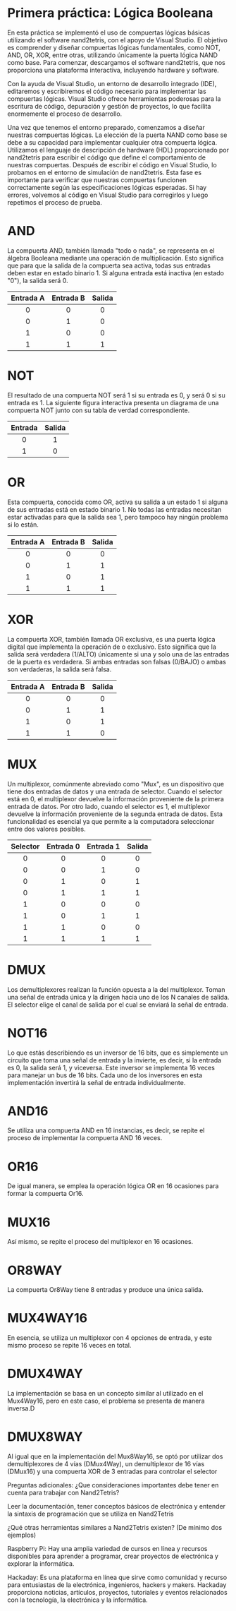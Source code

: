 # Primera práctica: Lógica Booleana

En esta práctica se implementó el uso de compuertas lógicas básicas utilizando el software nand2tetris, con el apoyo de Visual Studio. El objetivo es comprender y diseñar compuertas lógicas fundamentales, como NOT, AND, OR, XOR, entre otras, utilizando únicamente la puerta lógica NAND como base. Para comenzar, descargamos el software nand2tetris, que nos proporciona una plataforma interactiva, incluyendo hardware y software.

Con la ayuda de Visual Studio, un entorno de desarrollo integrado (IDE), editaremos y escribiremos el código necesario para implementar las compuertas lógicas. Visual Studio ofrece herramientas poderosas para la escritura de código, depuración y gestión de proyectos, lo que facilita enormemente el proceso de desarrollo.

Una vez que tenemos el entorno preparado, comenzamos a diseñar nuestras compuertas lógicas. La elección de la puerta NAND como base se debe a su capacidad para implementar cualquier otra compuerta lógica. Utilizamos el lenguaje de descripción de hardware (HDL) proporcionado por nand2tetris para escribir el código que define el comportamiento de nuestras compuertas. Después de escribir el código en Visual Studio, lo probamos en el entorno de simulación de nand2tetris. Esta fase es importante para verificar que nuestras compuertas funcionen correctamente según las especificaciones lógicas esperadas. Si hay errores, volvemos al código en Visual Studio para corregirlos y luego repetimos el proceso de prueba.

# AND

La compuerta AND, también llamada "todo o nada", se representa en el álgebra Booleana mediante una operación de multiplicación. Esto significa que para que la salida de la compuerta sea activa, todas sus entradas deben estar en estado binario 1. Si alguna entrada está inactiva (en estado "0"), la salida será 0.

| Entrada A | Entrada B | Salida |
|:---------:|:---------:|:------:|
|     0     |     0     |    0   |
|     0     |     1     |    0   |
|     1     |     0     |    0   |
|     1     |     1     |    1   |

# NOT
El resultado de una compuerta NOT será 1 si su entrada es 0, y será 0 si su entrada es 1. La siguiente figura interactiva presenta un diagrama de una compuerta NOT junto con su tabla de verdad correspondiente.

| Entrada | Salida |
|:-------:|:------:|
|    0    |    1   |
|    1    |    0   |

# OR

Esta compuerta, conocida como OR, activa su salida a un estado 1 si alguna de sus entradas está en estado binario 1. No todas las entradas necesitan estar activadas para que la salida sea 1, pero tampoco hay ningún problema si lo están.

| Entrada A | Entrada B | Salida |
|:---------:|:---------:|:------:|
|     0     |     0     |    0   |
|     0     |     1     |    1   |
|     1     |     0     |    1   |
|     1     |     1     |    1   |

# XOR

La compuerta XOR, también llamada OR exclusiva, es una puerta lógica digital que implementa la operación de o exclusivo. Esto significa que la salida será verdadera (1/ALTO) únicamente si una y solo una de las entradas de la puerta es verdadera. Si ambas entradas son falsas (0/BAJO) o ambas son verdaderas, la salida será falsa.

| Entrada A | Entrada B | Salida |
|:---------:|:---------:|:------:|
|     0     |     0     |    0   |
|     0     |     1     |    1   |
|     1     |     0     |    1   |
|     1     |     1     |    0   |

# MUX

Un multiplexor, comúnmente abreviado como "Mux", es un dispositivo que tiene dos entradas de datos y una entrada de selector. Cuando el selector está en 0, el multiplexor devuelve la información proveniente de la primera entrada de datos. Por otro lado, cuando el selector es 1, el multiplexor devuelve la información proveniente de la segunda entrada de datos. Esta funcionalidad es esencial ya que permite a la computadora seleccionar entre dos valores posibles.

| Selector | Entrada 0 | Entrada 1 | Salida |
|:--------:|:---------:|:---------:|:------:|
|     0    |     0     |     0     |    0   |
|     0    |     0     |     1     |    0   |
|     0    |     1     |     0     |    1   |
|     0    |     1     |     1     |    1   |
|     1    |     0     |     0     |    0   |
|     1    |     0     |     1     |    1   |
|     1    |     1     |     0     |    0   |
|     1    |     1     |     1     |    1   |

# DMUX

Los demultiplexores realizan la función opuesta a la del multiplexor. Toman una señal de entrada única y la dirigen hacia uno de los N canales de salida. El selector elige el canal de salida por el cual se enviará la señal de entrada.

# NOT16


Lo que estás describiendo es un inversor de 16 bits, que es simplemente un circuito que toma una señal de entrada y la invierte, es decir, si la entrada es 0, la salida será 1, y viceversa. Este inversor se implementa 16 veces para manejar un bus de 16 bits. Cada uno de los inversores en esta implementación invertirá la señal de entrada individualmente.

# AND16


Se utiliza una compuerta AND en 16 instancias, es decir, se repite el proceso de implementar la compuerta AND 16 veces.

# OR16


De igual manera, se emplea la operación lógica OR en 16 ocasiones para formar la compuerta Or16.

# MUX16

Así mismo, se repite el proceso del multiplexor en 16 ocasiones.

# OR8WAY

La compuerta Or8Way tiene 8 entradas y produce una única salida.

# MUX4WAY16

En esencia, se utiliza un multiplexor con 4 opciones de entrada, y este mismo proceso se repite 16 veces en total.

# DMUX4WAY

La implementación se basa en un concepto similar al utilizado en el Mux4Way16, pero en este caso, el problema se presenta de manera inversa.D

# DMUX8WAY


Al igual que en la implementación del Mux8Way16, se optó por utilizar dos demultiplexores de 4 vías (DMux4Way), un demultiplexor de 16 vías (DMux16) y una compuerta XOR de 3 entradas para controlar el selector


Preguntas adicionales:
¿Que consideraciones importantes debe tener en cuenta para trabajar con Nand2Tetris?

Leer la documentación, tener conceptos básicos de electrónica y entender la sintaxis de programación que se utiliza en Nand2Tetris 


¿Qué otras herramientas similares a Nand2Tetris existen? (De mínimo dos ejemplos)

 Raspberry Pi: Hay una amplia variedad de cursos en línea y recursos disponibles para aprender a programar, crear proyectos de electrónica y explorar la informática.

Hackaday: Es una plataforma en línea que sirve como comunidad y recurso para entusiastas de la electrónica, ingenieros, hackers y makers. Hackaday proporciona noticias, artículos, proyectos, tutoriales y eventos relacionados con la tecnología, la electrónica y la informática.

